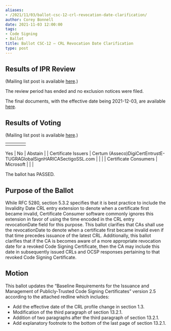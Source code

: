 ```yaml
---
aliases:
- /2021/11/03/ballot-csc-12-crl-revocation-date-clarification/
author: Corey Bonnell
date: 2021-11-03 12:00:00
tags:
- Code Signing
- Ballot
title: Ballot CSC-12 – CRL Revocation Date Clarification
type: post
---
```


## Results of IPR Review

(Mailing list post is available [here][1].)

The review period has ended and no exclusion notices were filed.

The final documents, with the effective date being 2021-12-03, are available [here][2].

## Results of Voting

(Mailing list post is available [here][3].)

| | | | |
| --- | --- | --- | --- |
| |
Yes
|
No
|
Abstain
|
|
Certificate Issuers
|
Certum (Asseco)DigiCertEntrustE-TUGRAGlobalSignHARICASectigoSSL.com
| | |
|
Certificate Consumers
|
Microsoft
| | |

The ballot has PASSED.

## Purpose of the Ballot

While RFC 5280, section 5.3.2 specifies that it is best practice to include the Invalidity Date CRL entry extension to denote when a certificate first became invalid, Certificate Consumer software commonly ignores this extension in favor of using the time encoded in the CRL entry revocationDate field for this purpose. This ballot clarifies that CAs shall use the revocationDate to denote when a certificate first became invalid even if that time precedes issuance of the latest CRL. Additionally, this ballot clarifies that if the CA is becomes aware of a more appropriate revocation date for a revoked Code Signing Certificate, then the CA may include this date in subsequently issued CRLs and OCSP responses pertaining to that revoked Code Signing Certificate.

## Motion

This ballot updates the “Baseline Requirements for the Issuance and Management of Publicly‐Trusted Code Signing Certificates” version 2.5 according to the attached redline which includes:

- Add the effective date of the CRL profile change in section 1.3.
- Modification of the third paragraph of section 13.2.1.
- Addition of two paragraphs after the third paragraph of section 13.2.1.
- Add explanatory footnote to the bottom of the last page of section 13.2.1.

[1]: https://lists.cabforum.org/pipermail/cscwg-public/2021-December/000663.html
[2]: /working-groups/code-signing/documents/
[3]: https://lists.cabforum.org/pipermail/cscwg-public/2021-November/000632.html